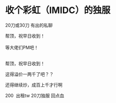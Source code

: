 # 收个彩虹（IMIDC）的独服


20刀或30刀 有出的私聊

帮顶，祝早日收到！<br />
<br />
等大佬们PM吧！<br />
<br />
<img src="static/image/smiley/default/lol.gif" smilieid="12" border="0" alt="" /><img src="static/image/smiley/default/lol.gif" smilieid="12" border="0" alt="" /><img src="static/image/smiley/default/lol.gif" smilieid="12" border="0" alt="" />

帮顶，祝早日收到！

这得溢价一两千了吧？？

还得继续炒，成百上千才行啊 <img src="static/image/smiley/default/lol.gif" smilieid="12" border="0" alt="" />

200&nbsp;&nbsp;出租tw 20刀独服 回点血
